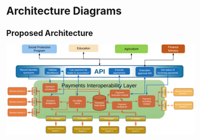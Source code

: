 # Architecture Diagrams

## Proposed Architecture
![Proposed Architecture Diagram](../../assets/images/architecture-diagram.png)

